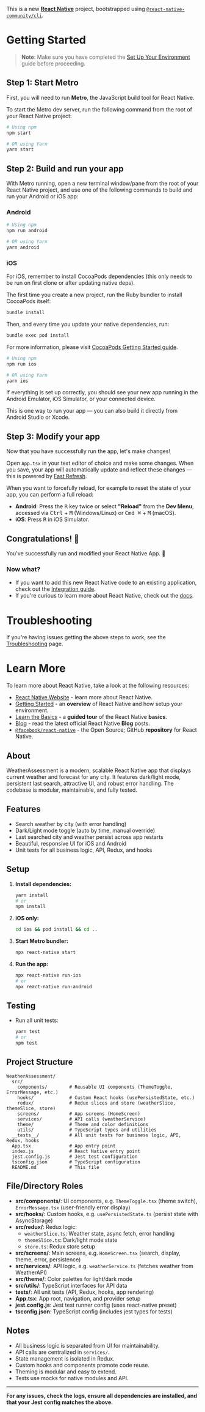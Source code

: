 This is a new [**React Native**](https://reactnative.dev) project, bootstrapped using [`@react-native-community/cli`](https://github.com/react-native-community/cli).

# Getting Started

> **Note**: Make sure you have completed the [Set Up Your Environment](https://reactnative.dev/docs/set-up-your-environment) guide before proceeding.

## Step 1: Start Metro

First, you will need to run **Metro**, the JavaScript build tool for React Native.

To start the Metro dev server, run the following command from the root of your React Native project:

```sh
# Using npm
npm start

# OR using Yarn
yarn start
```

## Step 2: Build and run your app

With Metro running, open a new terminal window/pane from the root of your React Native project, and use one of the following commands to build and run your Android or iOS app:

### Android

```sh
# Using npm
npm run android

# OR using Yarn
yarn android
```

### iOS

For iOS, remember to install CocoaPods dependencies (this only needs to be run on first clone or after updating native deps).

The first time you create a new project, run the Ruby bundler to install CocoaPods itself:

```sh
bundle install
```

Then, and every time you update your native dependencies, run:

```sh
bundle exec pod install
```

For more information, please visit [CocoaPods Getting Started guide](https://guides.cocoapods.org/using/getting-started.html).

```sh
# Using npm
npm run ios

# OR using Yarn
yarn ios
```

If everything is set up correctly, you should see your new app running in the Android Emulator, iOS Simulator, or your connected device.

This is one way to run your app — you can also build it directly from Android Studio or Xcode.

## Step 3: Modify your app

Now that you have successfully run the app, let's make changes!

Open `App.tsx` in your text editor of choice and make some changes. When you save, your app will automatically update and reflect these changes — this is powered by [Fast Refresh](https://reactnative.dev/docs/fast-refresh).

When you want to forcefully reload, for example to reset the state of your app, you can perform a full reload:

- **Android**: Press the <kbd>R</kbd> key twice or select **"Reload"** from the **Dev Menu**, accessed via <kbd>Ctrl</kbd> + <kbd>M</kbd> (Windows/Linux) or <kbd>Cmd ⌘</kbd> + <kbd>M</kbd> (macOS).
- **iOS**: Press <kbd>R</kbd> in iOS Simulator.

## Congratulations! :tada:

You've successfully run and modified your React Native App. :partying_face:

### Now what?

- If you want to add this new React Native code to an existing application, check out the [Integration guide](https://reactnative.dev/docs/integration-with-existing-apps).
- If you're curious to learn more about React Native, check out the [docs](https://reactnative.dev/docs/getting-started).

# Troubleshooting

If you're having issues getting the above steps to work, see the [Troubleshooting](https://reactnative.dev/docs/troubleshooting) page.

# Learn More

To learn more about React Native, take a look at the following resources:

- [React Native Website](https://reactnative.dev) - learn more about React Native.
- [Getting Started](https://reactnative.dev/docs/environment-setup) - an **overview** of React Native and how setup your environment.
- [Learn the Basics](https://reactnative.dev/docs/getting-started) - a **guided tour** of the React Native **basics**.
- [Blog](https://reactnative.dev/blog) - read the latest official React Native **Blog** posts.
- [`@facebook/react-native`](https://github.com/facebook/react-native) - the Open Source; GitHub **repository** for React Native.

## About
WeatherAssessment is a modern, scalable React Native app that displays current weather and forecast for any city. It features dark/light mode, persistent last search, attractive UI, and robust error handling. The codebase is modular, maintainable, and fully tested.

## Features
- Search weather by city (with error handling)
- Dark/Light mode toggle (auto by time, manual override)
- Last searched city and weather persist across app restarts
- Beautiful, responsive UI for iOS and Android
- Unit tests for all business logic, API, Redux, and hooks

## Setup
1. **Install dependencies:**
   ```sh
   yarn install
   # or
   npm install
   ```
2. **iOS only:**
   ```sh
   cd ios && pod install && cd ..
   ```
3. **Start Metro bundler:**
   ```sh
   npx react-native start
   ```
4. **Run the app:**
   ```sh
   npx react-native run-ios
   # or
   npx react-native run-android
   ```

## Testing
- Run all unit tests:
  ```sh
  yarn test
  # or
  npm test
  ```

## Project Structure
```
WeatherAssessment/
  src/
    components/        # Reusable UI components (ThemeToggle, ErrorMessage, etc.)
    hooks/             # Custom React hooks (usePersistedState, etc.)
    redux/             # Redux slices and store (weatherSlice, themeSlice, store)
    screens/           # App screens (HomeScreen)
    services/          # API calls (weatherService)
    theme/             # Theme and color definitions
    utils/             # TypeScript types and utilities
  __tests__/           # All unit tests for business logic, API, Redux, hooks
  App.tsx              # App entry point
  index.js             # React Native entry point
  jest.config.js       # Jest test configuration
  tsconfig.json        # TypeScript configuration
  README.md            # This file
```

## File/Directory Roles
- **src/components/**: UI components, e.g. `ThemeToggle.tsx` (theme switch), `ErrorMessage.tsx` (user-friendly error display)
- **src/hooks/**: Custom hooks, e.g. `usePersistedState.ts` (persist state with AsyncStorage)
- **src/redux/**: Redux logic:
  - `weatherSlice.ts`: Weather state, async fetch, error handling
  - `themeSlice.ts`: Dark/light mode state
  - `store.ts`: Redux store setup
- **src/screens/**: Main screens, e.g. `HomeScreen.tsx` (search, display, theme, error, persistence)
- **src/services/**: API logic, e.g. `weatherService.ts` (fetches weather from WeatherAPI)
- **src/theme/**: Color palettes for light/dark mode
- **src/utils/**: TypeScript interfaces for API data
- **__tests__/**: All unit tests (API, Redux, hooks, app rendering)
- **App.tsx**: App root, navigation, and provider setup
- **jest.config.js**: Jest test runner config (uses react-native preset)
- **tsconfig.json**: TypeScript config (includes jest types for tests)

## Notes
- All business logic is separated from UI for maintainability.
- API calls are centralized in `services/`.
- State management is isolated in Redux.
- Custom hooks and components promote code reuse.
- Theming is modular and easy to extend.
- Tests use mocks for native modules and API.

---
**For any issues, check the logs, ensure all dependencies are installed, and that your Jest config matches the above.**
